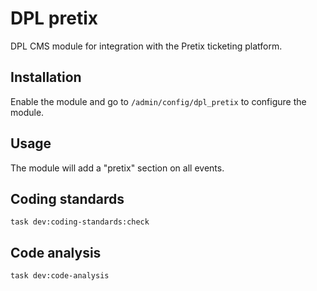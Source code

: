# DPL pretix

DPL CMS module for integration with the Pretix ticketing platform.

## Installation

Enable the module and go to `/admin/config/dpl_pretix` to configure the module.

## Usage

The module will add a "pretix" section on all events.

## Coding standards

``` shell
task dev:coding-standards:check
```

## Code analysis

``` shell
task dev:code-analysis
```
